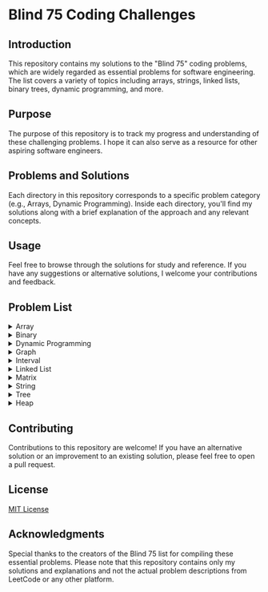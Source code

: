 # Blind 75 Coding Challenges

## Introduction

This repository contains my solutions to the "Blind 75" coding problems, which are widely regarded as essential problems for software engineering. The list covers a variety of topics including arrays, strings, linked lists, binary trees, dynamic programming, and more.

## Purpose

The purpose of this repository is to track my progress and understanding of these challenging problems. I hope it can also serve as a resource for other aspiring software engineers.

## Problems and Solutions

Each directory in this repository corresponds to a specific problem category (e.g., Arrays, Dynamic Programming). Inside each directory, you'll find my solutions along with a brief explanation of the approach and any relevant concepts.

## Usage

Feel free to browse through the solutions for study and reference. If you have any suggestions or alternative solutions, I welcome your contributions and feedback.

## Problem List
<details>
<summary>Array</summary>

  - [x] Two Sum: [Statement](https://leetcode.com/problems/two-sum/) [Solution](./Exercices/01_Array/01_TwoSum)
  - [x] Best Time to Buy and Sell Stock: [Statement](https://leetcode.com/problems/best-time-to-buy-and-sell-stock/) [Solution](./Exercices/01_Array/02_BestTimetoBuyandSellStock)
  - [x] Contains Duplicate: [Statement](https://leetcode.com/problems/contains-duplicate/) [Solution](./Exercices/01_Array/03_ContainsDuplicate)
  - [x] Product of Array Except Self: [Statement](https://leetcode.com/problems/product-of-array-except-self/) [Solution](./Exercices/01_Array/04_ProductofArrayExceptSelf)
  - [x] Maximum Subarray: [Statement](https://leetcode.com/problems/maximum-subarray/) [Solution](./Exercices/01_Array/05_MaximumSubarray)
  - [x] Maximum Product Subarray: [Statement](https://leetcode.com/problems/maximum-product-subarray/) [Solution](./Exercices/01_Array/06_MaximumProductSubarray)
  - [x] Find Minimum in Rotated Sorted Array: [Statement](https://leetcode.com/problems/find-minimum-in-rotated-sorted-array/) [Solution](./Exercices/01_Array/07_FindMinimuminRotatedSortedArray)
  - [x] Search in Rotated Sorted Array: [Statement](https://leetcode.com/problems/search-in-rotated-sorted-array/) [Solution](./Exercices/01_Array/08_SearchinRotatedSortedArray)
  - [x] 3 Sum: [Statement](https://leetcode.com/problems/3sum/) [Solution](./Exercices/01_Array/09_3Sum)
  - [x] Container With Most Water: [Statement](https://leetcode.com/problems/container-with-most-water/) [Solution](./Exercices/01_Array/10_ContainerWithMostWater)
</details>

<details>
<summary>Binary</summary>

  - [x] Sum of Two Integers: [Statement](https://leetcode.com/problems/sum-of-two-integers/) [Solution](./Exercices/02_Binary/01_SumofTwoIntegers)
  - [x] Number of 1 Bits: [Statement](https://leetcode.com/problems/number-of-1-bits/) [Solution](./Exercices/02_Binary/02_Numberof1Bits)
  - [x] Counting Bits: [Statement](https://leetcode.com/problems/counting-bits/) [Solution](./Exercices/02_Binary/03_CountingBits)
  - [x] Missing Number: [Statement](https://leetcode.com/problems/missing-number/) [Solution](./Exercices/02_Binary/04_MissingNumber)
  - [x] Reverse Bits: [Statement](https://leetcode.com/problems/reverse-bits/) [Solution](./Exercices/02_Binary/05_ReverseBits)
</details>

<details>
<summary>Dynamic Programming</summary>

  - [x] Climbing Stairs: [Statement](https://leetcode.com/problems/climbing-stairs/) [Solution](./Exercices/03_DynamicProgramming/01_ClimbingStairs)
  - [x] Coin Change: [Statement](https://leetcode.com/problems/coin-change/) [Solution](./Exercices/03_DynamicProgramming/02_CoinChange)
  - [x] Longest Increasing Subsequence: [Statement](https://leetcode.com/problems/longest-increasing-subsequence/) [Solution](./Exercices/03_DynamicProgramming/03_LongestIncreasingSubsequence)
  - [x] Longest Common Subsequence: [Statement](https://leetcode.com/problems/longest-common-subsequence/) [Solution](./Exercices/03_DynamicProgramming/04_LongestCommonSubsequence)
  - [x] Word Break Problem: [Statement](https://leetcode.com/problems/word-break/) [Solution](./Exercices/03_DynamicProgramming/05_WordBreakProblem)
  - [x] Combination Sum: [Statement](https://leetcode.com/problems/combination-sum-iv/) [Solution](./Exercices/03_DynamicProgramming/06_CombinationSum)
  - [x] House Robber: [Statement](https://leetcode.com/problems/house-robber/) [Solution](./Exercices/03_DynamicProgramming/07_HouseRobber)
  - [x] House Robber II: [Statement](https://leetcode.com/problems/house-robber-ii/) [Solution](./Exercices/03_DynamicProgramming/08_HouseRobberII)
  - [x] Decode Ways: [Statement](https://leetcode.com/problems/decode-ways/) [Solution](./Exercices/03_DynamicProgramming/09_DecodeWays)
  - [x] Unique Paths: [Statement](https://leetcode.com/problems/unique-paths/) [Solution](./Exercices/03_DynamicProgramming/10_UniquePaths)
  - [x] Jump Game: [Statement](https://leetcode.com/problems/jump-game/) [Solution](./Exercices/03_DynamicProgramming/11_JumpGame)
</details>

<details>
<summary>Graph</summary>

  - [x] Clone Graph: [Statement](https://leetcode.com/problems/clone-graph/) [Solution](./Exercices/04_Graph/01_CloneGraph)
  - [x] Course Schedule: [Statement](https://leetcode.com/problems/course-schedule/) [Solution](./Exercices/04_Graph/02_CourseSchedule)
  - [x] Pacific Atlantic Water Flow: [Statement](https://leetcode.com/problems/pacific-atlantic-water-flow/) [Solution](./Exercices/04_Graph/03_PacificAtlanticWaterFlow)
  - [x] Number of Islands: [Statement](https://leetcode.com/problems/number-of-islands/) [Solution](./Exercices/04_Graph/04_NumberofIslands)
  - [x] Longest Consecutive Sequence: [Statement](https://leetcode.com/problems/longest-consecutive-sequence/) [Solution](./Exercices/04_Graph/05_LongestConsecutiveSequence)
  - [ ] Alien Dictionary: [Statement](https://leetcode.com/problems/alien-dictionary/) [Solution](./Exercices/04_Graph/06_AlienDictionary)
  - [ ] Graph Valid Tree: [Statement](https://leetcode.com/problems/graph-valid-tree/) [Solution](./Exercices/04_Graph/07_GraphValidTree)
  - [ ] Number of Connected Components in an Undirected Graph: [Statement](https://leetcode.com/problems/number-of-connected-components-in-an-undirected-graph/) [Solution](./Exercices/04_Graph/08_NumberofConnectedComponentsinanUndirectedGraph)
</details>

<details>
<summary>Interval</summary>

  - [x] Insert Interval: [Statement](https://leetcode.com/problems/insert-interval/) [Solution](./Exercices/05_Interval/01_InsertInterval)
  - [x] Merge Intervals: [Statement](https://leetcode.com/problems/merge-intervals/) [Solution](./Exercices/05_Interval/02_MergeIntervals)
  - [x] Non-overlapping Intervals: [Statement](https://leetcode.com/problems/non-overlapping-intervals/) [Solution](./Exercices/05_Interval/03_Non-overlappingIntervals)
  - [ ] Meeting Rooms: [Statement](https://leetcode.com/problems/meeting-rooms/) [Solution](./Exercices/05_Interval/04_MeetingRooms)
  - [ ] Meeting Rooms II: [Statement](https://leetcode.com/problems/meeting-rooms-ii/) [Solution](./Exercices/05_Interval/05_MeetingRoomsII)
</details>

<details>
<summary>Linked List</summary>

  - [ ] Reverse a Linked List: [Statement](https://leetcode.com/problems/reverse-linked-list/) [Solution](./Exercices/06_LinkedList/01_ReverseaLinkedList)
  - [ ] Detect Cycle in a Linked List: [Statement](https://leetcode.com/problems/linked-list-cycle/) [Solution](./Exercices/06_LinkedList/02_DetectCycleinaLinkedList)
  - [ ] Merge Two Sorted Lists: [Statement](https://leetcode.com/problems/merge-two-sorted-lists/) [Solution](./Exercices/06_LinkedList/03_MergeTwoSortedLists)
  - [ ] Merge K Sorted Lists: [Statement](https://leetcode.com/problems/merge-k-sorted-lists/) [Solution](./Exercices/06_LinkedList/04_MergeKSortedLists)
  - [ ] Remove Nth Node From End Of List: [Statement](https://leetcode.com/problems/remove-nth-node-from-end-of-list/) [Solution](./Exercices/06_LinkedList/05_RemoveNthNodeFromEndOfList)
  - [ ] Reorder List: [Statement](https://leetcode.com/problems/reorder-list/) [Solution](./Exercices/06_LinkedList/06_ReorderList)
</details>

<details>
<summary>Matrix</summary>

  - [ ] Set Matrix Zeroes: [Statement](https://leetcode.com/problems/set-matrix-zeroes/) [Solution](./Exercices/07_Matrix/01_SetMatrixZeroes)
  - [ ] Spiral Matrix: [Statement](https://leetcode.com/problems/spiral-matrix/) [Solution](./Exercices/07_Matrix/02_SpiralMatrix)
  - [ ] Rotate Image: [Statement](https://leetcode.com/problems/rotate-image/) [Solution](./Exercices/07_Matrix/03_RotateImage)
  - [ ] Word Search: [Statement](https://leetcode.com/problems/word-search/) [Solution](./Exercices/07_Matrix/04_WordSearch)
</details>

<details>
<summary>String</summary>

  - [ ] Longest Substring Without Repeating Characters: [Statement](https://leetcode.com/problems/longest-substring-without-repeating-characters/) [Solution](./Exercices/08_String/01_LongestSubstringWithoutRepeatingCharacters)
  - [ ] Longest Repeating Character Replacement: [Statement](https://leetcode.com/problems/longest-repeating-character-replacement/) [Solution](./Exercices/08_String/02_LongestRepeatingCharacterReplacement)
  - [ ] Minimum Window Substring: [Statement](https://leetcode.com/problems/minimum-window-substring/) [Solution](./Exercices/08_String/03_MinimumWindowSubstring)
  - [ ] Valid Anagram: [Statement](https://leetcode.com/problems/valid-anagram/) [Solution](./Exercices/08_String/04_ValidAnagram)
  - [ ] Group Anagrams: [Statement](https://leetcode.com/problems/group-anagrams/) [Solution](./Exercices/08_String/05_GroupAnagrams)
  - [ ] Valid Parentheses: [Statement](https://leetcode.com/problems/valid-parentheses/) [Solution](./Exercices/08_String/06_ValidParentheses)
  - [ ] Valid Palindrome: [Statement](https://leetcode.com/problems/valid-palindrome/) [Solution](./Exercices/08_String/07_ValidPalindrome)
  - [ ] Longest Palindromic Substring: [Statement](https://leetcode.com/problems/longest-palindromic-substring/) [Solution](./Exercices/08_String/08_LongestPalindromicSubstring)
  - [ ] Palindromic Substrings: [Statement](https://leetcode.com/problems/palindromic-substrings/) [Solution](./Exercices/08_String/09_PalindromicSubstrings)
  - [ ] Encode and Decode Strings: [Statement](https://leetcode.com/problems/encode-and-decode-strings/) [Solution](./Exercices/08_String/10_EncodeandDecodeStrings)
</details>

<details>
<summary>Tree</summary>

  - [ ] Maximum Depth of Binary Tree: [Statement](https://leetcode.com/problems/maximum-depth-of-binary-tree/) [Solution](./Exercices/09_Tree/01_MaximumDepthofBinaryTree)
  - [ ] Same Tree: [Statement](https://leetcode.com/problems/same-tree/) [Solution](./Exercices/09_Tree/02_SameTree)
  - [ ] Invert/Flip Binary Tree: [Statement](https://leetcode.com/problems/invert-binary-tree/) [Solution](./Exercices/09_Tree/03_Invert/FlipBinaryTree)
  - [ ] Binary Tree Maximum Path Sum: [Statement](https://leetcode.com/problems/binary-tree-maximum-path-sum/) [Solution](./Exercices/09_Tree/04_BinaryTreeMaximumPathSum)
  - [ ] Binary Tree Level Order Traversal: [Statement](https://leetcode.com/problems/binary-tree-level-order-traversal/) [Solution](./Exercices/09_Tree/05_BinaryTreeLevelOrderTraversal)
  - [ ] Serialize and Deserialize Binary Tree: [Statement](https://leetcode.com/problems/serialize-and-deserialize-binary-tree/) [Solution](./Exercices/09_Tree/06_SerializeandDeserializeBinaryTree)
  - [ ] Subtree of Another Tree: [Statement](https://leetcode.com/problems/subtree-of-another-tree/) [Solution](./Exercices/09_Tree/07_SubtreeofAnotherTree)
  - [ ] Construct Binary Tree from Preorder and Inorder Traversal: [Statement](https://leetcode.com/problems/construct-binary-tree-from-preorder-and-inorder-traversal/) [Solution](./Exercices/09_Tree/08_ConstructBinaryTreefromPreorderandInorderTraversal)
  - [ ] Validate Binary Search Tree: [Statement](https://leetcode.com/problems/validate-binary-search-tree/) [Solution](./Exercices/09_Tree/09_ValidateBinarySearchTree)
  - [ ] Kth Smallest Element in a BST: [Statement](https://leetcode.com/problems/kth-smallest-element-in-a-bst/) [Solution](./Exercices/09_Tree/10_KthSmallestElementinaBST)
  - [ ] Lowest Common Ancestor of BST: [Statement](https://leetcode.com/problems/lowest-common-ancestor-of-a-binary-search-tree/) [Solution](./Exercices/09_Tree/11_LowestCommonAncestorofBST)
  - [ ] Implement Trie_Prefix Tree: [Statement](https://leetcode.com/problems/implement-trie-prefix-tree/) [Solution](./Exercices/09_Tree/12_ImplementTrie_PrefixTree)
  - [ ] Add and Search Word: [Statement](https://leetcode.com/problems/add-and-search-word-data-structure-design/) [Solution](./Exercices/09_Tree/13_AddandSearchWord)
  - [ ] Word Search II: [Statement](https://leetcode.com/problems/word-search-ii/) [Solution](./Exercices/09_Tree/14_WordSearchII)
</details>

<details>
<summary>Heap</summary>

  - [ ] Merge K Sorted Lists: [Statement](https://leetcode.com/problems/merge-k-sorted-lists/) [Solution](./Exercices/10_Heap/01_MergeKSortedLists)
  - [ ] Top K Frequent Elements: [Statement](https://leetcode.com/problems/top-k-frequent-elements/) [Solution](./Exercices/10_Heap/02_TopKFrequentElements)
  - [ ] Find Median from Data Stream: [Statement](https://leetcode.com/problems/find-median-from-data-stream/) [Solution](./Exercices/10_Heap/03_FindMedianfromDataStream)
</details>


## Contributing

Contributions to this repository are welcome! If you have an alternative solution or an improvement to an existing solution, please feel free to open a pull request.

## License

[MIT License](LICENSE.txt)

## Acknowledgments

Special thanks to the creators of the Blind 75 list for compiling these essential problems. Please note that this repository contains only my solutions and explanations and not the actual problem descriptions from LeetCode or any other platform.

